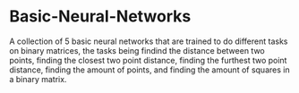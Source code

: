 # Basic-Neural-Networks
A collection of 5 basic neural networks that are trained to do different tasks on binary matrices, the tasks being findind the distance between two points, finding the closest two point distance, finding the furthest two point distance, finding the amount of points, and finding the amount of squares in a binary matrix.
